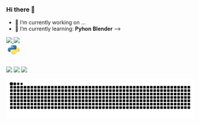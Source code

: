 ### Hi there 👋



- 🔭 I’m currently working on ...
- 🌱 I’m currently learning: **Pyhon** **Blender**
-->
<div>
  <a href="https://github.com/FredericoFreitas">
  <img height="180em" src="https://github-readme-stats.vercel.app/api?username=FredericoFreitas&show_icons=true&theme=dark&include_all_commits=true&count_private=true"/>
  <img height="180em" src="https://github-readme-stats.vercel.app/api/top-langs/?username=FredericoFreitas&layout=compact&langs_count=7&theme=dark"/>
</div>
  <img align="center" alt="Rafa-Python" height="30" width="40" src="https://raw.githubusercontent.com/devicons/devicon/master/icons/python/python-original.svg">
</div>
  
  ##
  
  <div>
  <a href = "mailto:fredericohallamman@gmail.com"><img src="https://img.shields.io/badge/Gmail-D14836?style=for-the-badge&logo=gmail&logoColor=white"></a>
   <a href="https://www.linkedin.com/in/frederico-hallamman-bb408716b/" target="_blank"><img src="https://img.shields.io/badge/-LinkedIn-%230077B5?style=for-the-badge&logo=linkedin&logoColor=white" target="_blank"></a> 
 <a href = "fredericohallamman@gmail.com"><img src="https://img.shields.io/badge/Slack-4A154B?style=for-the-badge&logo=slack&logoColor=white"></a>
  
  ![Snake animation](https://github.com/FredericoFreitas/FredericoFreitas/blob/output/github-contribution-grid-snake.svg)
  </div>
